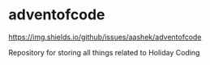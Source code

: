 # adventofcode

https://img.shields.io/github/issues/aashek/adventofcode


Repository for storing all things related to Holiday Coding
